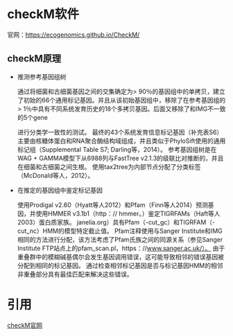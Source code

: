 # checkM软件

官网：https://ecogenomics.github.io/CheckM/

## checkM原理

* 推测参考基因组树
   
   通过将细菌和古细菌基因之间的交集确定为> 90％的基因组中的单拷贝，建立了初始的66个通用标记基因。并且从该初始基因组中，移除了在参考基因组的> 1％中具有不同系统发育历史的18个多拷贝基因。后面又移除了和IMG不一致的5个gene
     
   进行分类学一致性的测试。 最终的43个系统发育信息标记基因（补充表S6）主要由核糖体蛋白和RNA聚合酶结构域组成，并且类似于PhyloSift使用的通用标记组（Supplemental Table S7; Darling等，2014）。 参考基因组树是在WAG + GAMMA模型下从6988列与FastTree v2.1.3的级联比对推断的，并且在细菌和古细菌之间生根。 使用tax2tree为内部节点分配了分类标签（McDonald等人，2012）。
   
* 在推定的基因组中鉴定标记基因

   使用Prodigal v2.60（Hyatt等人2012）和Pfam（Finn等人2014）预测基因，并使用HMMER v3.1b1（http：// hmmer。）鉴定TIGRFAMs（Haft等人2003）蛋白质家族。 janelia.org）具有Pfam（-cut_gc）和TIGRFAM（-cut_nc）HMM的模型特定截止值。 Pfam注释使用与Sanger Institute和IMG相同的方法进行分配，该方法考虑了Pfam氏族之间的同源关系（参见Sanger Institute FTP站点上的pfam_scan.pl，https：//www.sanger.ac.uk/）。 由于重叠群中的模糊碱基偶尔会发生基因调用错误，这可能导致相邻的错误基因被分配到相同的标记基因。 通过检查相邻标记基因是否与标记基因HMM的相邻非重叠部分具有最佳匹配来解决这些错误。
   











# 引用
[checkM官网](https://ecogenomics.github.io/CheckM/)
